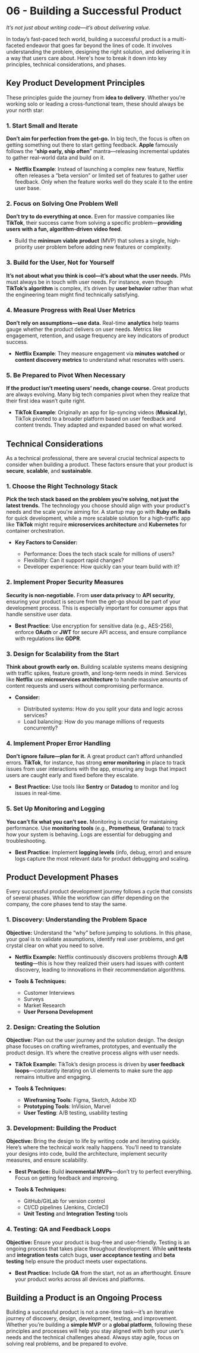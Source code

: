# 06 - Building a Successful Product

*It’s not just about writing code—it’s about delivering value.*

In today’s fast-paced tech world, building a successful product is a multi-faceted endeavor that goes far beyond the lines of code. It involves understanding the problem, designing the right solution, and delivering it in a way that users care about. Here's how to break it down into key principles, technical considerations, and phases.



## Key Product Development Principles

These principles guide the journey from **idea to delivery**. Whether you’re working solo or leading a cross-functional team, these should always be your north star:

### 1. Start Small and Iterate

**Don’t aim for perfection from the get-go.**
In big tech, the focus is often on getting something out there to start getting feedback. **Apple** famously follows the “**ship early, ship often**” mantra—releasing incremental updates to gather real-world data and build on it.

* **Netflix Example**: Instead of launching a complex new feature, Netflix often releases a “beta version” or limited set of features to gather user feedback. Only when the feature works well do they scale it to the entire user base.

### 2. Focus on Solving One Problem Well

**Don’t try to do everything at once.**
Even for massive companies like **TikTok**, their success came from solving a specific problem—**providing users with a fun, algorithm-driven video feed**.

* Build the **minimum viable product** (MVP) that solves a single, high-priority user problem before adding new features or complexity.

### 3. Build for the User, Not for Yourself

**It’s not about what you think is cool—it’s about what the user needs.**
PMs must always be in touch with user needs. For instance, even though **TikTok’s algorithm** is complex, it’s driven by **user behavior** rather than what the engineering team might find technically satisfying.

### 4. Measure Progress with Real User Metrics

**Don’t rely on assumptions—use data.**
Real-time **analytics** help teams gauge whether the product delivers on user needs. Metrics like engagement, retention, and usage frequency are key indicators of product success.

* **Netflix Example**: They measure engagement via **minutes watched** or **content discovery metrics** to understand what resonates with users.

### 5. Be Prepared to Pivot When Necessary

**If the product isn’t meeting users’ needs, change course.**
Great products are always evolving. Many big tech companies pivot when they realize that their first idea wasn’t quite right.

* **TikTok Example**: Originally an app for lip-syncing videos (**Musical.ly**), TikTok pivoted to a broader platform based on user feedback and content trends. They adapted and expanded based on what worked.



## Technical Considerations

As a technical professional, there are several crucial technical aspects to consider when building a product. These factors ensure that your product is **secure**, **scalable**, and **sustainable**.

### 1. Choose the Right Technology Stack

**Pick the tech stack based on the problem you’re solving, not just the latest trends.**
The technology you choose should align with your product's needs and the scale you're aiming for. A startup may go with **Ruby on Rails** for quick development, while a more scalable solution for a high-traffic app like **TikTok** might require **microservices architecture** and **Kubernetes** for container orchestration.

* **Key Factors to Consider:**

  * Performance: Does the tech stack scale for millions of users?
  * Flexibility: Can it support rapid changes?
  * Developer experience: How quickly can your team build with it?

### 2. Implement Proper Security Measures

**Security is non-negotiable.**
From **user data privacy** to **API security**, ensuring your product is secure from the get-go should be part of your development process. This is especially important for consumer apps that handle sensitive user data.

* **Best Practice**: Use encryption for sensitive data (e.g., AES-256), enforce **OAuth** or **JWT** for secure API access, and ensure compliance with regulations like **GDPR**.

### 3. Design for Scalability from the Start

**Think about growth early on.**
Building scalable systems means designing with traffic spikes, feature growth, and long-term needs in mind. Services like **Netflix** use **microservices architecture** to handle massive amounts of content requests and users without compromising performance.

* **Consider:**

  * Distributed systems: How do you split your data and logic across services?
  * Load balancing: How do you manage millions of requests concurrently?

### 4. Implement Proper Error Handling

**Don't ignore failure—plan for it.**
A great product can’t afford unhandled errors. **TikTok**, for instance, has strong **error monitoring** in place to track issues from user interactions with the app, ensuring any bugs that impact users are caught early and fixed before they escalate.

* **Best Practice:** Use tools like **Sentry** or **Datadog** to monitor and log issues in real-time.

### 5. Set Up Monitoring and Logging

**You can’t fix what you can’t see.**
Monitoring is crucial for maintaining performance. Use **monitoring tools** (e.g., **Prometheus**, **Grafana**) to track how your system is behaving. Logs are essential for debugging and troubleshooting.

* **Best Practice:** Implement **logging levels** (info, debug, error) and ensure logs capture the most relevant data for product debugging and scaling.



## Product Development Phases

Every successful product development journey follows a cycle that consists of several phases. While the workflow can differ depending on the company, the core phases tend to stay the same.

### 1. Discovery: Understanding the Problem Space

**Objective:** Understand the “why” before jumping to solutions.
In this phase, your goal is to validate assumptions, identify real user problems, and get crystal clear on what you need to solve.

* **Netflix Example:** Netflix continuously discovers problems through **A/B testing**—this is how they realized their users had issues with content discovery, leading to innovations in their recommendation algorithms.

* **Tools & Techniques:**

  * Customer Interviews
  * Surveys
  * Market Research
  * **User Persona Development**

### 2. Design: Creating the Solution

**Objective:** Plan out the user journey and the solution design.
The design phase focuses on crafting wireframes, prototypes, and eventually the product design. It’s where the creative process aligns with user needs.

* **TikTok Example:** TikTok’s design process is driven by **user feedback loops**—constantly iterating on UI elements to make sure the app remains intuitive and engaging.

* **Tools & Techniques:**

  * **Wireframing Tools**: Figma, Sketch, Adobe XD
  * **Prototyping Tools**: InVision, Marvel
  * **User Testing**: A/B testing, usability testing

### 3. Development: Building the Product

**Objective:** Bring the design to life by writing code and iterating quickly.
Here’s where the technical work really happens. You’ll need to translate your designs into code, build the architecture, implement security measures, and ensure scalability.

* **Best Practice:** Build **incremental MVPs**—don’t try to perfect everything. Focus on getting feedback and improving.

* **Tools & Techniques:**

  * GitHub/GitLab for version control
  * CI/CD pipelines (Jenkins, CircleCI)
  * **Unit Testing** and **Integration Testing** tools

### 4. Testing: QA and Feedback Loops

**Objective:** Ensure your product is bug-free and user-friendly.
Testing is an ongoing process that takes place throughout development. While **unit tests** and **integration tests** catch bugs, **user acceptance testing** and **beta testing** help ensure the product meets user expectations.

* **Best Practice:** Include **QA** from the start, not as an afterthought. Ensure your product works across all devices and platforms.



## Building a Product is an Ongoing Process

Building a successful product is not a one-time task—it’s an iterative journey of discovery, design, development, testing, and improvement. Whether you’re building a **simple MVP** or a **global platform**, following these principles and processes will help you stay aligned with both your user’s needs and the technical challenges ahead. Always stay agile, focus on solving real problems, and be prepared to evolve.